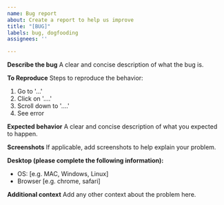 ```yaml
---
name: Bug report
about: Create a report to help us improve
title: "[BUG]"
labels: bug, dogfooding
assignees: ''

---
```


**Describe the bug**
A clear and concise description of what the bug is.

**To Reproduce**
Steps to reproduce the behavior:
1. Go to '...'
2. Click on '....'
3. Scroll down to '....'
4. See error

**Expected behavior**
A clear and concise description of what you expected to happen.

**Screenshots**
If applicable, add screenshots to help explain your problem.

**Desktop (please complete the following information):**
 - OS: [e.g. MAC, Windows, Linux]
 - Browser [e.g. chrome, safari]
 
**Additional context**
Add any other context about the problem here.
